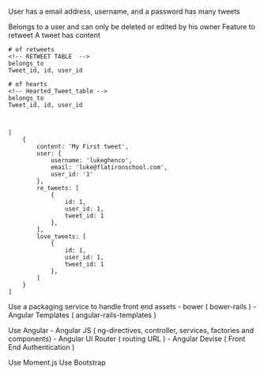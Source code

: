 <!-- USERS -->
User has a email address, username, and a password
has many tweets

<!-- TWEETS -->
Belongs to a user and can only be deleted or edited by his owner
Feature to retweet
A tweet has content

    # of retweets
    <!-- RETWEET TABLE  -->
    belongs_to
    Tweet_id, id, user_id

    # of hearts
    <!-- Hearted_Tweet_table -->
    belongs_to
    Tweet_id, id, user_id



    [
        {
            content: 'My First tweet',
            user: {
                username: 'lukeghenco',
                email: 'luke@flatironschool.com',
                user_id: '1'
            },
            re_tweets: [
                {
                    id: 1,
                    user_id: 1,
                    tweet_id: 1
                },
            ],
            love_tweets: [
                {
                    id: 1,
                    user_id: 1,
                    tweet_id: 1
                },
            ]
        }
    ]


<!-- JAVASCRIPT -->

Use a packaging service to handle front end assets
    - bower ( bower-rails )
    - Angular Templates ( angular-rails-templates )

Use Angular
    - Angular JS ( ng-directives, controller, services, factories and components)
    - Angular UI Router ( routing URL )
    - Angular Devise ( Front End Authentication )

Use Moment.js
Use Bootstrap
